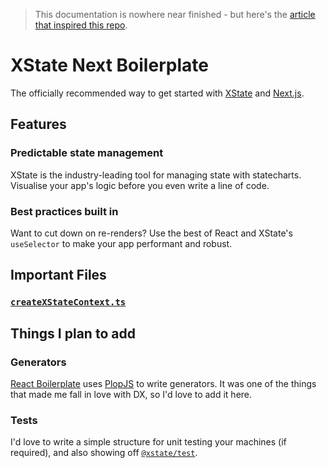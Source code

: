 > This documentation is nowhere near finished - but here's the [article that inspired this repo](https://dev.to/mpocock1/how-to-manage-global-state-with-xstate-and-react-3if5).

# XState Next Boilerplate

The officially recommended way to get started with [XState](https://xstate.js.org/) and [Next.js](https://nextjs.org/).

## Features

### Predictable state management

XState is the industry-leading tool for managing state with statecharts. Visualise your app's logic before you even write a line of code.

### Best practices built in

Want to cut down on re-renders? Use the best of React and XState's `useSelector` to make your app performant and robust.

## Important Files

### [`createXStateContext.ts`](./src/lib/createXStateContext.ts)

## Things I plan to add

### Generators

[React Boilerplate](https://github.com/react-boilerplate/react-boilerplate) uses [PlopJS](https://plopjs.com/) to write generators. It was one of the things that made me fall in love with DX, so I'd love to add it here.

### Tests

I'd love to write a simple structure for unit testing your machines (if required), and also showing off [`@xstate/test`](https://xstate.js.org/docs/packages/xstate-test/).
